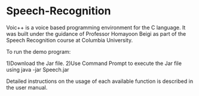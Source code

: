 # Speech-Recognition
Voic++ is a voice based programming environment for the C language. It was built under the guidance of Professor Homayoon Beigi
as part of the Speech Recognition course at Columbia University. 

To run the demo program: 

1)Download the Jar file.
2)Use Command Prompt to execute the Jar file using java -jar Speech.jar

Detailed instructions on the usage of each available function is described in the user manual.
